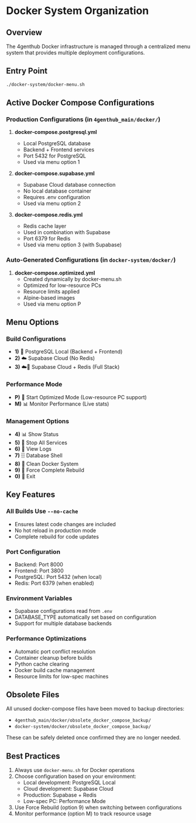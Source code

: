 # Docker System Organization

## Overview
The 4genthub Docker infrastructure is managed through a centralized menu system that provides multiple deployment configurations.

## Entry Point
```bash
./docker-system/docker-menu.sh
```

## Active Docker Compose Configurations

### Production Configurations (in `4genthub_main/docker/`)
1. **docker-compose.postgresql.yml**
   - Local PostgreSQL database
   - Backend + Frontend services
   - Port 5432 for PostgreSQL
   - Used via menu option 1

2. **docker-compose.supabase.yml**
   - Supabase Cloud database connection
   - No local database container
   - Requires .env configuration
   - Used via menu option 2

3. **docker-compose.redis.yml**
   - Redis cache layer
   - Used in combination with Supabase
   - Port 6379 for Redis
   - Used via menu option 3 (with Supabase)

### Auto-Generated Configurations (in `docker-system/docker/`)
1. **docker-compose.optimized.yml**
   - Created dynamically by docker-menu.sh
   - Optimized for low-resource PCs
   - Resource limits applied
   - Alpine-based images
   - Used via menu option P

## Menu Options

### Build Configurations
- **1)** 🐘 PostgreSQL Local (Backend + Frontend)
- **2)** ☁️ Supabase Cloud (No Redis)
- **3)** ☁️🔴 Supabase Cloud + Redis (Full Stack)

### Performance Mode
- **P)** 🚀 Start Optimized Mode (Low-resource PC support)
- **M)** 📊 Monitor Performance (Live stats)

### Management Options
- **4)** 📊 Show Status
- **5)** 🛑 Stop All Services
- **6)** 📜 View Logs
- **7)** 🗄️ Database Shell
- **8)** 🧹 Clean Docker System
- **9)** 🔄 Force Complete Rebuild
- **0)** 🚪 Exit

## Key Features

### All Builds Use `--no-cache`
- Ensures latest code changes are included
- No hot reload in production mode
- Complete rebuild for code updates

### Port Configuration
- Backend: Port 8000
- Frontend: Port 3800
- PostgreSQL: Port 5432 (when local)
- Redis: Port 6379 (when enabled)

### Environment Variables
- Supabase configurations read from `.env`
- DATABASE_TYPE automatically set based on configuration
- Support for multiple database backends

### Performance Optimizations
- Automatic port conflict resolution
- Container cleanup before builds
- Python cache clearing
- Docker build cache management
- Resource limits for low-spec machines

## Obsolete Files
All unused docker-compose files have been moved to backup directories:
- `4genthub_main/docker/obsolete_docker_compose_backup/`
- `docker-system/docker/obsolete_docker_compose_backup/`

These can be safely deleted once confirmed they are no longer needed.

## Best Practices
1. Always use `docker-menu.sh` for Docker operations
2. Choose configuration based on your environment:
   - Local development: PostgreSQL Local
   - Cloud development: Supabase Cloud
   - Production: Supabase + Redis
   - Low-spec PC: Performance Mode
3. Use Force Rebuild (option 9) when switching between configurations
4. Monitor performance (option M) to track resource usage